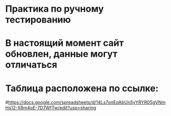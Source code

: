 # Практика по ручному тестированию
# В настоящий момент сайт обновлен, данные могут отличаться
# Таблица расположена по ссылке:
#https://docs.google.com/spreadsheets/d/14Ls7onEoAbUn5yYRYR05gVNmHs12-X8m4oE-7D7WfTw/edit?usp=sharing
